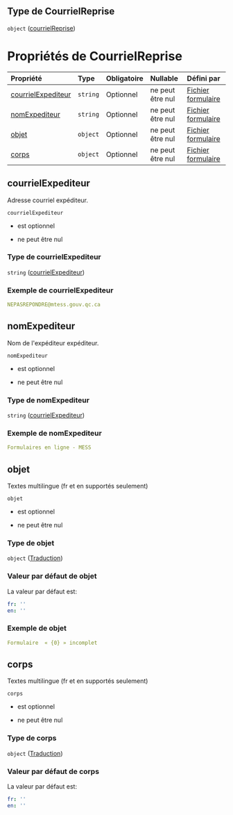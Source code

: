 ## Type de CourrielReprise

`object` ([courrielReprise](frw-form-definitions-courrielreprise.md))

# Propriétés de CourrielReprise

| Propriété                                 | Type     | Obligatoire | Nullable         | Défini par                                                                                                                                                            |
| :---------------------------------------- | :------- | :---------- | :--------------- | :-------------------------------------------------------------------------------------------------------------------------------------------------------------------- |
| [courrielExpediteur](#courrielexpediteur) | `string` | Optionnel   | ne peut être nul | [Fichier formulaire](frw-form-definitions-courrielreprise-properties-courrielexpediteur.md "schemas/form#/definitions/CourrielReprise/properties/courrielExpediteur") |
| [nomExpediteur](#nomexpediteur)           | `string` | Optionnel   | ne peut être nul | [Fichier formulaire](frw-form-definitions-courrielreprise-properties-courrielexpediteur-1.md "schemas/form#/definitions/CourrielReprise/properties/nomExpediteur")    |
| [objet](#objet)                           | `object` | Optionnel   | ne peut être nul | [Fichier formulaire](frw-form-definitions-traduction.md "schemas/form#/definitions/CourrielReprise/properties/objet")                                                 |
| [corps](#corps)                           | `object` | Optionnel   | ne peut être nul | [Fichier formulaire](frw-form-definitions-traduction.md "schemas/form#/definitions/CourrielReprise/properties/corps")                                                 |

## courrielExpediteur

Adresse courriel expéditeur.

`courrielExpediteur`

*   est optionnel

*   ne peut être nul

### Type de courrielExpediteur

`string` ([courrielExpediteur](frw-form-definitions-courrielreprise-properties-courrielexpediteur.md))

### Exemple de courrielExpediteur

```yaml
NEPASREPONDRE@mtess.gouv.qc.ca

```

## nomExpediteur

Nom de l'expéditeur expéditeur.

`nomExpediteur`

*   est optionnel

*   ne peut être nul

### Type de nomExpediteur

`string` ([courrielExpediteur](frw-form-definitions-courrielreprise-properties-courrielexpediteur-1.md))

### Exemple de nomExpediteur

```yaml
Formulaires en ligne - MESS

```

## objet

Textes multilingue (fr et en supportés seulement)

`objet`

*   est optionnel

*   ne peut être nul

### Type de objet

`object` ([Traduction](frw-form-definitions-traduction.md))

### Valeur par défaut de objet

La valeur par défaut est:

```yaml
fr: ''
en: ''

```

### Exemple de objet

```yaml
Formulaire  « {0} » incomplet

```

## corps

Textes multilingue (fr et en supportés seulement)

`corps`

*   est optionnel

*   ne peut être nul

### Type de corps

`object` ([Traduction](frw-form-definitions-traduction.md))

### Valeur par défaut de corps

La valeur par défaut est:

```yaml
fr: ''
en: ''

```
